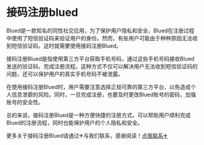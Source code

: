 # 接码注册blued

Blued是一款知名的同性社交应用，为了保护用户隐私和安全，Blued在注册过程中使用了短信验证码来验证用户的身份。然而，有些用户可能由于种种原因无法收到短信验证码，这时就需要使用接码注册Blued。

接码注册Blued是指使用第三方平台获取手机号码，通过这些手机号码接收Blued发送的验证码，完成注册流程。这种方式不仅可以解决用户无法收到短信验证码的问题，还可以保护用户的真实手机号码不被泄露。

在使用接码注册Blued时，用户需要注意选择正规可靠的第三方平台，以免造成个人信息泄霩的风险。同时，一旦完成注册，也要及时更改Blued账号的密码，加强账号的安全性。

总的来说，接码注册Blued是一种方便快捷的注册方式，可以帮助用户顺利完成Blued的注册流程，同时也能保护用户的个人隐私和安全。

更多关于接码注册Blued请通过✈与我们联系，感谢阅读！[点我联系✈](https://www.G208.com)